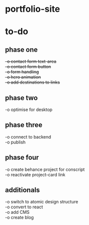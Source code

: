 # portfolio-site

# to-do
## phase one
~~-o contact form text-area~~ <br />
~~-o contact form button~~ <br />
~~-o form handling~~ <br />
~~-o hero animation~~ <br />
~~-o add destinations to links~~ <br />

## phase two
-o optimise for desktop <br />

## phase three
-o connect to backend <br />
-o publish <br />

## phase four
-o create behance project for conscript <br />
-o reactivate project-card link <br />

## additionals
-o switch to atomic design structure <br />
-o convert to react <br />
-o add CMS <br />
-o create blog <br />